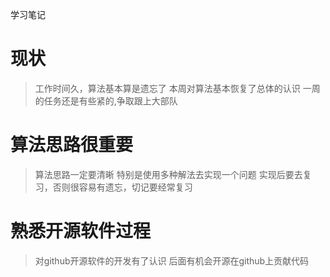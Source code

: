 学习笔记
# 现状
> 工作时间久，算法基本算是遗忘了
> 本周对算法基本恢复了总体的认识
> 一周的任务还是有些紧的,争取跟上大部队
# 算法思路很重要
> 算法思路一定要清晰
> 特别是使用多种解法去实现一个问题
> 实现后要去复习，否则很容易有遗忘，切记要经常复习
# 熟悉开源软件过程
> 对github开源软件的开发有了认识
> 后面有机会开源在github上贡献代码
